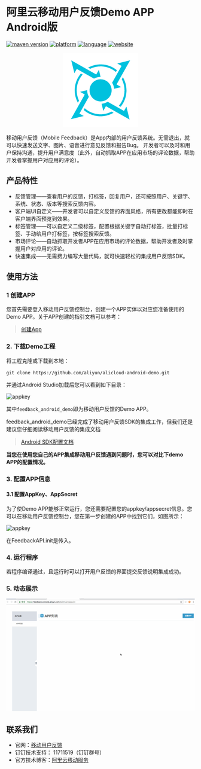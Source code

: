 # 阿里云移动用户反馈Demo APP Android版
[![maven version](https://img.shields.io/badge/Maven-3.0.11-brightgreen.svg)](https://mhub.console.aliyun.com/#/download) [![platform](https://img.shields.io/badge/platform-android-lightgrey.svg)](https://developer.android.com/index.html) [![language](https://img.shields.io/badge/language-java-orange.svg)](http://www.oracle.com/technetwork/java/index.html) [![website](https://img.shields.io/badge/website-Feedback-red.svg)](https://www.aliyun.com/product/feedback)


<div align="center">
<img src="assets/logo.png">
</div>

移动用户反馈（Mobile Feedback）是App内部的用户反馈系统。无需退出，就可以快速发送文字、图片、语音进行意见反馈和报告Bug。 开发者可以及时和用户保持沟通，提升用户满意度（此外，自动抓取APP在应用市场的评论数据，帮助开发者掌握用户对应用的评论）。

## 产品特性

-   反馈管理——查看用户的反馈，打标签，回复用户，还可按照用户、关键字、系统、状态、版本等搜索反馈内容。
-   客户端UI自定义——开发者可以自定义反馈的界面风格，所有更改都能即时在客户端界面预览到效果。
-   标签管理——可以自定义二级标签，配置根据关键字自动打标签，批量打标签、手动给用户打标签，按标签搜索反馈。
-   市场评论——自动抓取开发者APP在应用市场的评论数据，帮助开发者及时掌握用户对应用的评论。
-   快速集成——无需费力编写大量代码，就可快速轻松的集成用户反馈SDK。




## 使用方法

### 1 创建APP

您首先需要登入移动用户反馈控制台，创建一个APP实体以对应您准备使用的Demo APP。关于APP创建的指引文档可以参考：

>[创建App](https://help.aliyun.com/document_detail/53142.html)



### 2. 下载Demo工程

将工程克隆或下载到本地：

```shell
git clone https://github.com/aliyun/alicloud-android-demo.git
```

并通过Android Studio加载后您可以看到如下目录：

![appkey](http://test-bucket-lingbo.oss-cn-hangzhou.aliyuncs.com/mpush3.png)

其中`feedback_android_demo`即为移动用户反馈的Demo APP。

feedback_android_demo已经完成了移动用户反馈SDK的集成工作，但我们还是建议您仔细阅读移动用户反馈的集成文档

>[Android SDK配置文档](https://help.aliyun.com/document_detail/53144.html)

**当您在使用您自己的APP集成移动用户反馈遇到问题时，您可以对比下demo APP的配置情况。**

###  3. 配置APP信息

#### 3.1 配置AppKey、AppSecret

为了使Demo APP能够正常运行，您还需要配置您的appkey/appsecret信息。您可以在移动用户反馈控制台，您在第一步创建的APP中找到它们，如图所示：

![appkey](http://test-bucket-lingbo.oss-cn-hangzhou.aliyuncs.com/mpush2.png)

在FeedbackAPI.init是传入。

### 4. 运行程序

若程序编译通过，且运行时可以打开用户反馈的界面提交反馈说明集成成功。

### 5. 动态展示

![](assets/feedback.gif)


## 联系我们

-   官网：[移动用户反馈](https://www.aliyun.com/product/feedback)
-   钉钉技术支持： 11711519（钉钉群号）
-   官方技术博客：[阿里云移动服务](https://yq.aliyun.com/teams/32)


